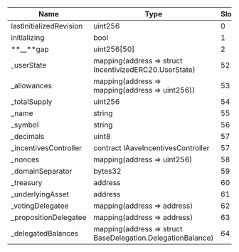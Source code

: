 | Name                    | Type                                                        | Slot | Offset | Bytes |
| ----------------------- | ----------------------------------------------------------- | ---- | ------ | ----- |
| lastInitializedRevision | uint256                                                     | 0    | 0      | 32    |
| initializing            | bool                                                        | 1    | 0      | 1     |
| **\_\_**gap             | uint256[50]                                                 | 2    | 0      | 1600  |
| \_userState             | mapping(address => struct IncentivizedERC20.UserState)      | 52   | 0      | 32    |
| \_allowances            | mapping(address => mapping(address => uint256))             | 53   | 0      | 32    |
| \_totalSupply           | uint256                                                     | 54   | 0      | 32    |
| \_name                  | string                                                      | 55   | 0      | 32    |
| \_symbol                | string                                                      | 56   | 0      | 32    |
| \_decimals              | uint8                                                       | 57   | 0      | 1     |
| \_incentivesController  | contract IAaveIncentivesController                          | 57   | 1      | 20    |
| \_nonces                | mapping(address => uint256)                                 | 58   | 0      | 32    |
| \_domainSeparator       | bytes32                                                     | 59   | 0      | 32    |
| \_treasury              | address                                                     | 60   | 0      | 20    |
| \_underlyingAsset       | address                                                     | 61   | 0      | 20    |
| \_votingDelegatee       | mapping(address => address)                                 | 62   | 0      | 32    |
| \_propositionDelegatee  | mapping(address => address)                                 | 63   | 0      | 32    |
| \_delegatedBalances     | mapping(address => struct BaseDelegation.DelegationBalance) | 64   | 0      | 32    |
